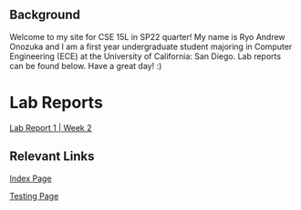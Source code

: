 ## Background
Welcome to my site for CSE 15L in SP22 quarter! My name is Ryo Andrew Onozuka and I am a first year undergraduate student majoring in Computer Engineering (ECE) at the University of California: San Diego. Lab reports can be found below. Have a great day! :)

# Lab Reports
[Lab Report 1 | Week 2](https://andrewonozuka.github.io/cse15l-lab-reports/lab-report-1-week-2)


## Relevant Links
[Index Page](https://andrewonozuka.github.io/cse15l-lab-reports/index)

[Testing Page](https://andrewonozuka.github.io/cse15l-lab-reports/testing)


